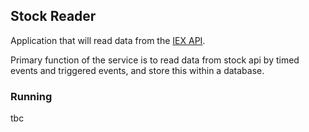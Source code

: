 ## Stock Reader
Application that will read data from the [IEX API](https://iexcloud.io/).

Primary function of the service is to read data from stock api by timed events and triggered
events, and store this within a database.

### Running
tbc
